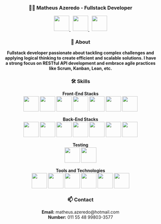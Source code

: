 <h3 align="center">👨‍💻 Matheus Azeredo - Fullstack Developer</h3>

<p align="center">
  <a href="https://www.linkedin.com/in/matheus-azeredo-89bbb7279/">
    <img src="https://cdn.jsdelivr.net/gh/devicons/devicon@latest/icons/linkedin/linkedin-original.svg" width="50" />
  </a>&nbsp;
  <a href="https://github.com/Aze-Dev">
    <img src="https://cdn.jsdelivr.net/gh/devicons/devicon@latest/icons/github/github-original.svg" width="50" />
  </a>&nbsp;
  <a href="https://stackoverflow.com/users/26644911/matheus-azeredo">
    <img src="https://cdn.jsdelivr.net/gh/devicons/devicon@latest/icons/stackoverflow/stackoverflow-original.svg" width="50" />
  </a>
</p>

<h3 align="center">🌟 About</h3>

<p align="center">
  <strong> Fullstack developer passionate about tackling complex challenges and applying logical thinking to create efficient and scalable solutions. I have a strong focus on RESTful API development and embrace agile practices like Scrum, Kanban, Lean, etc.
  </strong>
</p>

<h3 style="text-align: center;">🛠️ Skills</h3>

<p align="center">
  <strong>Front-End Stacks</strong><br>
  <a>
    
  </a>
  <img src="https://cdn.jsdelivr.net/gh/devicons/devicon@latest/icons/html5/html5-original.svg" width="50" />
  <img src="https://cdn.jsdelivr.net/gh/devicons/devicon@latest/icons/css3/css3-original.svg" width="50" />
  <img src="https://cdn.jsdelivr.net/gh/devicons/devicon@latest/icons/javascript/javascript-original.svg" width="50" />
  <img src="https://cdn.jsdelivr.net/gh/devicons/devicon@latest/icons/react/react-original-wordmark.svg" width="50" />
  <img src="https://cdn.jsdelivr.net/gh/devicons/devicon@latest/icons/bootstrap/bootstrap-original.svg" width="50" />
  <img src="https://cdn.jsdelivr.net/gh/devicons/devicon@latest/icons/tailwindcss/tailwindcss-original.svg" width="50" />
  <img src="https://cdn.jsdelivr.net/gh/devicons/devicon@latest/icons/figma/figma-original.svg" width="50" />
</p>

<p align="center">
  <strong>Back-End Stacks</strong><br>
  <img src="https://cdn.jsdelivr.net/gh/devicons/devicon@latest/icons/java/java-original-wordmark.svg" width="50" />
  <img src="https://cdn.jsdelivr.net/gh/devicons/devicon@latest/icons/maven/maven-original.svg" width="50" />
  <img src="https://cdn.jsdelivr.net/gh/devicons/devicon@latest/icons/spring/spring-original.svg" width="50" />
  <img src="https://cdn.jsdelivr.net/gh/devicons/devicon@latest/icons/swagger/swagger-original.svg" width="50" />
  <img src="https://cdn.jsdelivr.net/gh/devicons/devicon@latest/icons/nodejs/nodejs-plain-wordmark.svg" width="50" />
  <img src="https://cdn.jsdelivr.net/gh/devicons/devicon@latest/icons/mysql/mysql-original-wordmark.svg" width="50" />
  <img src="https://cdn.jsdelivr.net/gh/devicons/devicon@latest/icons/mongodb/mongodb-original-wordmark.svg" width="50" />
</p>

<p align="center">
  <strong>Testing</strong><br>
  <img src="https://cdn.jsdelivr.net/gh/devicons/devicon@latest/icons/junit/junit-plain-wordmark.svg" width="50" />
  <img src="https://cdn.jsdelivr.net/gh/devicons/devicon@latest/icons/cypressio/cypressio-original.svg" width="50" />
</p>

<p align="center">
  <strong>Tools and Technologies</strong><br>
  <img src="https://cdn.jsdelivr.net/gh/devicons/devicon@latest/icons/postman/postman-original.svg" width="50" />
  <img src="https://cdn.jsdelivr.net/gh/devicons/devicon@latest/icons/git/git-original.svg" width="50" />
  <img src="https://cdn.jsdelivr.net/gh/devicons/devicon@latest/icons/hibernate/hibernate-original.svg" width="50" />
  <img src="https://cdn.jsdelivr.net/gh/devicons/devicon@latest/icons/vscode/vscode-original.svg" width="50" />
  <img src="https://cdn.jsdelivr.net/gh/devicons/devicon@latest/icons/intellij/intellij-original.svg" width="50" />
  <img src="https://cdn.jsdelivr.net/gh/devicons/devicon@latest/icons/arduino/arduino-original.svg" width="50" />
</p>

<h3 style="text-align: center;">📫 Contact</h3>

<p align="center">
  <strong>Email:</strong> matheus.azeredo@hotmail.com<br>
  <strong>Number:</strong> 011 55 48 99803-3577<br>
</p>
